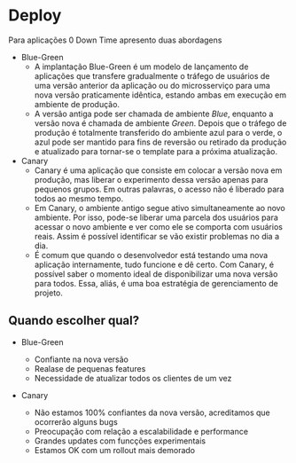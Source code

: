 # Deploy
Para aplicações 0 Down Time apresento duas abordagens

- Blue-Green
  - A implantação Blue-Green é um modelo de lançamento de aplicações que transfere gradualmente o tráfego de usuários de uma versão anterior da aplicação ou do microsserviço para uma nova versão praticamente idêntica, estando ambas em execução em ambiente de produção. 
  - A versão antiga pode ser chamada de ambiente *Blue*, enquanto a versão nova é chamada de ambiente *Green*. Depois que o tráfego de produção é totalmente transferido do ambiente azul para o verde, o azul pode ser mantido para fins de reversão ou retirado da produção e atualizado para tornar-se o template para a próxima atualização.  
- Canary
  - Canary é uma aplicação que consiste em colocar a versão nova em produção, mas liberar o experimento dessa versão apenas para pequenos grupos. Em outras palavras, o acesso não é liberado para todos ao mesmo tempo.
  - Em Canary, o ambiente antigo segue ativo simultaneamente ao novo ambiente. Por isso, pode-se liberar uma parcela dos usuários para acessar o novo ambiente e ver como ele se comporta com usuários reais. Assim é possível identificar se vão existir problemas no dia a dia.
  - É comum que quando o desenvolvedor está testando uma nova aplicação internamente, tudo funcione e dê certo. Com Canary, é possível saber o momento ideal de disponibilizar uma nova versão para todos. Essa, aliás, é uma boa estratégia de gerenciamento de projeto. 


## Quando escolher qual?
- Blue-Green
  - Confiante na nova versão
  - Realase de pequenas features
  - Necessidade de atualizar todos os clientes de um vez 

- Canary
  - Não estamos 100% confiantes da nova versão, acreditamos que ocorrerão alguns bugs
  - Preocupação com relação a escalabilidade e performance
  - Grandes updates com funcções experimentais
  - Estamos OK com um rollout mais demorado  
